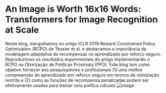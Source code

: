 # An Image is Worth 16x16 Words: Transformers for Image Recognition at Scale
Neste blog, mergulhamos no artigo ICLR 2019 Reward Constrained Policy Optimization (RCPO) de Tessler et al. e destacamos a importância da modelagem adaptativa de recompensas no aprendizado por reforço seguro. Reproduzimos os resultados experimentais do artigo implementando o RCPO na Otimização de Políticas Proximais (PPO). Este blog tem como objetivo fornecer aos pesquisadores e profissionais (1) uma melhor compreensão do aprendizado por reforço seguro em termos de otimização restrita e (2) como as funções de recompensa penalizadas podem ser efetivamente usadas para treinar uma política robusta
![image](https://github.com/user-attachments/assets/f87cb646-8a58-4dd5-b814-b1eee75b0ddc)

